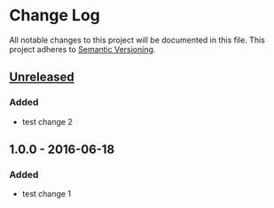 # Change Log
All notable changes to this project will be documented in this file.
This project adheres to [Semantic Versioning](http://semver.org/).

## [Unreleased]
### Added
- test change 2

## 1.0.0 - 2016-06-18
### Added
- test change 1

[unreleased]: https://github.com/geut/chan/compare/v1.0.0...HEAD
